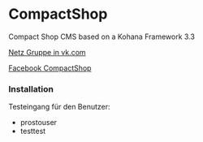 CompactShop
===========

Compact Shop CMS based on a Kohana Framework 3.3

[Netz Gruppe in vk.com](http://vk.com/CompactShopCMS)

[Facebook CompactShop](https://www.facebook.com/CompactShop)

### Installation

Testeingang für den Benutzer:
- prostouser
- testtest
